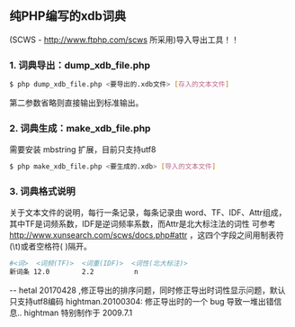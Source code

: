 ## 纯PHP编写的xdb词典
(SCWS - http://www.ftphp.com/scws 所采用)导入导出工具！！

### 1. 词典导出：dump_xdb_file.php
```bash
$ php dump_xdb_file.php <要导出的.xdb文件> [存入的文本文件]
```

   第二参数省略则直接输出到标准输出。

### 2. 词典生成：make_xdb_file.php 
需要安装 mbstring 扩展，目前只支持utf8
```bash
$ php make_xdb_file.php <要生成的.xdb> [导入的文本文件]
```

### 3. 词典格式说明
关于文本文件的说明，每行一条记录，每条记录由
word、TF、IDF、Attr组成，其中TF是词频系数，IDF是逆词频率系数，而Attr是北大标注法的词性
可参考 http://www.xunsearch.com/scws/docs.php#attr ，这四个字段之间用制表符(\t)或者空格符( )隔开。


```bash
#<词>  <词频(TF)>  <词重(IDF)>  <词性(北大标注)>
新词条 12.0        2.2          n
```

--
hetal 20170428 ,修正导出的排序问题，同时修正导出时词性显示问题，默认只支持utf8编码
hightman.20100304: 修正导出时的一个 bug 导致一堆出错信息..
hightman 特别制作于 2009.7.1
